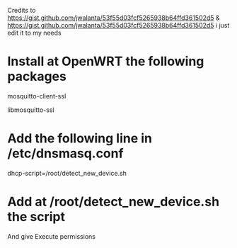 Credits to https://gist.github.com/jwalanta/53f55d03fcf5265938b64ffd361502d5 & https://gist.github.com/jwalanta/53f55d03fcf5265938b64ffd361502d5 i just edit it to my needs

# Install at OpenWRT the following packages
mosquitto-client-ssl

libmosquitto-ssl

# Add the following line in /etc/dnsmasq.conf
dhcp-script=/root/detect_new_device.sh

# Add at /root/detect_new_device.sh the script
And give Execute permissions

